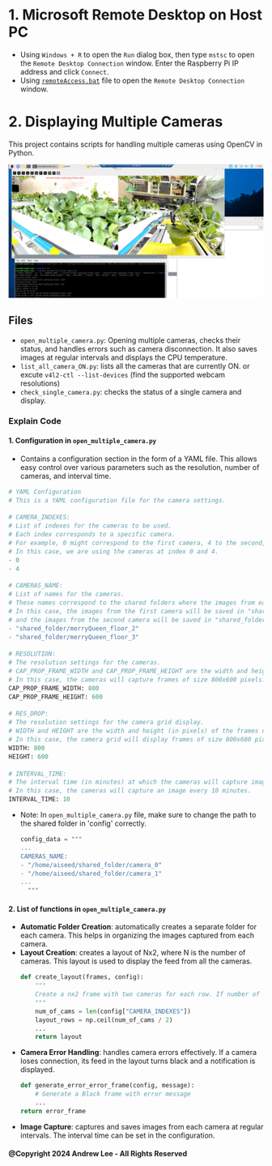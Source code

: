 # 1. Microsoft Remote Desktop on Host PC

- Using `Windows + R` to open the `Run` dialog box, then type `mstsc` to open the `Remote Desktop Connection` window.
  Enter the Raspberry Pi IP address and click `Connect`.
- Using [`remoteAccess.bat`](hostPC/remoteAccess.bat) file to open the `Remote Desktop Connection` window.


# 2. Displaying Multiple Cameras

This project contains scripts for handling multiple cameras using OpenCV in Python.

![demo_multiple_camera_stream.png](images/demo_multiple_camera_stream.png)

## Files

- `open_multiple_camera.py`: Opening multiple cameras, checks their status, and handles errors such as camera
  disconnection. It also saves images at regular intervals and displays the CPU temperature.
- `list_all_camera_ON.py`: lists all the cameras that are currently ON.
  or excute `v4l2-ctl --list-devices` (find the supported webcam resolutions)
- `check_single_camera.py`: checks the status of a single camera and display.

### Explain Code

#### 1. **Configuration** in `open_multiple_camera.py`

- Contains a configuration section in the form of a YAML file. This allows easy control over various parameters such as
the resolution, number of cameras, and interval time.

```python
# YAML Configuration
# This is a YAML configuration file for the camera settings.

# CAMERA_INDEXES:
# List of indexes for the cameras to be used.
# Each index corresponds to a specific camera.
# For example, 0 might correspond to the first camera, 4 to the second, etc.
# In this case, we are using the cameras at index 0 and 4.
- 0
- 4

# CAMERAS_NAME:
# List of names for the cameras.
# These names correspond to the shared folders where the images from each camera will be saved.
# In this case, the images from the first camera will be saved in "shared_folder/merryQueen_floor_2"
# and the images from the second camera will be saved in "shared_folder/merryQueen_floor_3".
- "shared_folder/merryQueen_floor_2"
- "shared_folder/merryQueen_floor_3"

# RESOLUTION:
# The resolution settings for the cameras.
# CAP_PROP_FRAME_WIDTH and CAP_PROP_FRAME_HEIGHT are the width and height (in pixels) of the frames captured by the cameras.
# In this case, the cameras will capture frames of size 800x600 pixels.
CAP_PROP_FRAME_WIDTH: 800
CAP_PROP_FRAME_HEIGHT: 600

# RES_DROP:
# The resolution settings for the camera grid display.
# WIDTH and HEIGHT are the width and height (in pixels) of the frames displayed in the camera grid.
# In this case, the camera grid will display frames of size 800x600 pixels.
WIDTH: 800
HEIGHT: 600

# INTERVAL_TIME:
# The interval time (in minutes) at which the cameras will capture images.
# In this case, the cameras will capture an image every 10 minutes.
INTERVAL_TIME: 10
```

- Note: In `open_multiple_camera.py` file, make sure to change the path to the shared folder in 'config' correctly.
  ```python
  config_data = """
  ...
  CAMERAS_NAME:
  - "/home/aiseed/shared_folder/camera_0"
  - "/home/aiseed/shared_folder/camera_1"
  ...
    """
    ```

#### 2. **List of functions** in `open_multiple_camera.py`
- **Automatic Folder Creation**: automatically creates a separate folder for each camera. This helps in organizing the
images captured from each camera.
- **Layout Creation**: creates a layout of Nx2, where N is the number of cameras. This layout is used to display the feed
from all the cameras.
  ```python
  def create_layout(frames, config):
      """
      Create a nx2 frame with two cameras for each row. If number of camera is odd then create a blank frame
      """
      num_of_cams = len(config["CAMERA_INDEXES"])
      layout_rows = np.ceil(num_of_cams / 2)
      ...
      return layout
  ```
- **Camera Error Handling**: handles camera errors effectively. If a camera loses connection, its feed in the layout
   turns black and a notification is displayed.
  ```python
  def generate_error_error_frame(config, message):
      # Generate a Black frame with error message
      ...
  return error_frame
  ```
- **Image Capture**: captures and saves images from each camera at regular intervals. The interval time can be set in
   the configuration.

#### @Copyright 2024 Andrew Lee - All Rights Reserved